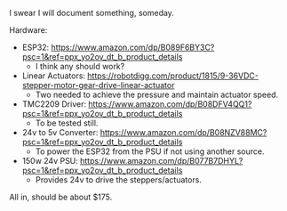 I swear I will document something, someday. 

Hardware: 
- ESP32: https://www.amazon.com/dp/B089F6BY3C?psc=1&ref=ppx_yo2ov_dt_b_product_details
    - I think any should work? 
- Linear Actuators: https://robotdigg.com/product/1815/9-36VDC-stepper-motor-gear-drive-linear-actuator
    - Two needed to achieve the pressure and maintain actuator speed.
- TMC2209 Driver: https://www.amazon.com/dp/B08DFV4QQ1?psc=1&ref=ppx_yo2ov_dt_b_product_details
    - To be tested still. 
- 24v to 5v Converter: https://www.amazon.com/dp/B08NZV88MC?psc=1&ref=ppx_yo2ov_dt_b_product_details
    - To power the ESP32 from the PSU if not using another source.
- 150w 24v PSU: https://www.amazon.com/dp/B077B7DHYL?psc=1&ref=ppx_yo2ov_dt_b_product_details
    - Provides 24v to drive the steppers/actuators. 

All in, should be about $175. 